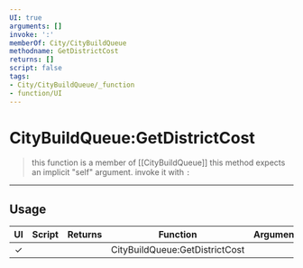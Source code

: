 ```yaml
---
UI: true
arguments: []
invoke: ':'
memberOf: City/CityBuildQueue
methodname: GetDistrictCost
returns: []
script: false
tags:
- City/CityBuildQueue/_function
- function/UI
---
```

# CityBuildQueue:GetDistrictCost
> this function is a member of [[CityBuildQueue]]
> this method expects an implicit "self" argument. invoke it with `:`
-----
## Usage
|  UI | Script | Returns | Function | Arguments |
|:---:|:------:|-------:|:--------:|:---------|
|✓| ||CityBuildQueue:GetDistrictCost||
